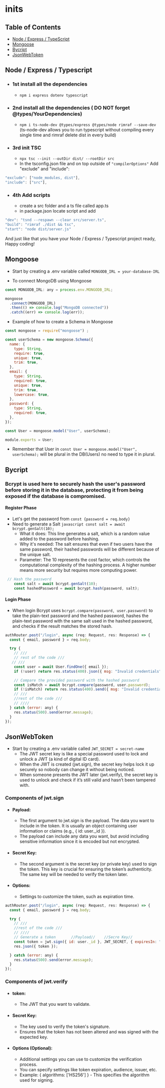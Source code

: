 # inits
## Table of Contents
- [Node / Express / TypeScript](#node--express--typescript)
- [Mongoose](#mongoose)
-  [Bycript](#bycript)
-  [JsonWebToken](#jsonwebtoken)

## Node / Express / Typescript 
- ### 1st install all the dependencies
  - ``` npm i express dotenv typescript ``` 
  
- ### 2nd install all the dependencies ( DO NOT forget @types/YourDependencies)
  - ``` npm i ts-node-dev @types/express @types/node rimraf --save-dev ```  (ts-node-dev allows you to run typescript without compiling every single time and rimraf delete dist in every build)

- ### 3rd init TSC
  - ``` npx tsc --init --outDir dist/ --rootDir src ```
  - In the tsconfig.json file and on top outside of ``` "compilerOptions" ``` Add "exclude" and "include":
```javascript
"exclude": ["node_modules, dist"],
"include": ["src"],
```
- ### 4th Add scripts
  - create a src folder and a ts file called app.ts
  - in package.json locate script and add
```javascript
"dev": "tsnd --respawn --clear src/server.ts",
"build": "rimraf ./dist && tsc",
"start": "node dist/server.js"
```
 And just like that you have your Node / Express / Typescript project ready, Happy coding!

## Mongoose

- Start by creating a .env variable called ```MONGODB_IRL = your-database-IRL```

- To connect MongoDB using Mongoose

```javascript
const MONGODB_IRL: any = process.env.MONGODB_IRL;

mongoose
  .connect(MONGODB_IRL)
  .then(() => console.log("MongoDB connected"))
  .catch((err) => console.log(err));
```

- Example of how to create a Schema in Mongoose
```javascript
const mongoose = require("mongoose") ;

const userSchema = new mongoose.Schema({
  name: {
    type: String,
    require: true,
    unique: true,
    trim: true,
  },
  email: {
    type: String,
    required: true,
    unique: true,
    trim: true,
    lowercase: true,
  },
  password: {
    type: String,
    required: true,
  },
});

const User = mongoose.model("User", userSchema);

module.exports = User;

```

* Remember that User in ```const User = mongoose.model("User", userSchema);``` will be plural in the DB(Users) no need to type it in plural.

## Bycript

### Bcrypt is used here to securely hash the user's password before storing it in the database, protecting it from being exposed if the database is compromised.
#### Register Phase
- Let's get the password from ```const {password = req.body}```
- Need to generate a Salt ```javascript const salt = await bcrypt.genSalt(10);```
  - What it does: This line generates a salt, which is a random value added to the password before hashing.
  - Why it's needed: The salt ensures that even if two users have the same password, their hashed passwords will be different because of the unique salt.
  - Parameter: The 10 represents the cost factor, which controls the computational complexity of the hashing process. A higher number means more security but requires more computing power.
```javascript
 // Hash the password
    const salt = await bcrypt.genSalt(10);
    const hashedPassword = await bcrypt.hash(password, salt);
```

#### Login Phase
- When login Bcrypt uses ```bcrypt.compare(password, user.password)``` to take the plain-text password and the hashed password, hashes the plain-text password with the same salt used in the hashed password, and checks if the result matches the stored hash.

```javascript
authRouter.post("/login", async (req: Request, res: Response) => {
  const { email, password } = req.body;

  try {
    // ///
    // rest of the code ///
   // ///
    const user = await User.findOne({ email });
    if (!user) return res.status(400).json({ msg: "Invalid credentials" });

    // Compare the provided password with the hashed password
    const isMatch = await bcrypt.compare(password, user.password);
    if (!isMatch) return res.status(400).send({ msg: "Invalid credentials" });
    // ///
    //rest of the code ///
    // //// 
  } catch (error: any) {
    res.status(500).send(error.message);
  }
});
```

## JsonWebToken

- Start by creating a .env variable called ```JWT_SECRET = secret-name```
  - The JWT secret key is like a special password used to lock and unlock a JWT (a kind of digital ID card).
  - When the JWT is created (jwt.sign), the secret key helps lock it up securely so nobody can change it without being noticed.
  - When someone presents the JWT later (jwt.verify), the secret key is used to unlock and check if it’s still valid and hasn’t been tampered with.

### Components of jwt.sign

- #### Payload:
  - The first argument to jwt.sign is the payload. The data you want to include in the token. It is usually an object containing user information or claims (e.g., { id: user._id }).
  - The payload can include any data you want, but avoid including sensitive information since it is encoded but not encrypted.

- #### Secret Key:
  - The second argument is the secret key (or private key) used to sign the token. This key is crucial for ensuring the token’s authenticity. The same key will be needed to verify the token later.
 
- #### Options:
  - Settings to customize the token, such as expiration time.

```javascript
authRouter.post("/login", async (req: Request, res: Response) => {
  const { email, password } = req.body;

  try {
    // ///
    //rest of the code ///
    // //// 
    // Generate a token       //Payload//    //Secre Key//   
    const token = jwt.sign({ id: user._id }, JWT_SECRET, { expiresIn: "1h" });
    res.json({ token });

  } catch (error: any) {
    res.status(500).send(error.message);
  }
});
```

### Components of jwt.verify

- #### token:
  - The JWT that you want to validate.

- #### Secret Key:
  - The key used to verify the token's signature.
  - Ensures that the token has not been altered and was signed with the expected key.
 
- #### Options (Optional):
   - Additional settings you can use to customize the verification process.
   - You can specify settings like token expiration, audience, issuer, etc.
   - Example: { algorithms: ['HS256'] } - This specifies the algorithm used for signing.
